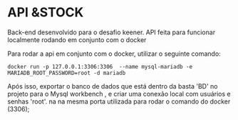 # API &STOCK
Back-end desenvolvido para o desafio keener. API feita para funcionar localmente rodando em conjunto com o docker

Para rodar a api em conjunto com o docker, utilizar o seguinte comando:

```
docker run -p 127.0.0.1:3306:3306  --name mysql-mariadb -e MARIADB_ROOT_PASSWORD=root -d mariadb
```
Após isso, exportar o banco de dados que está dentro da basta 'BD' no projeto para o Mysql workbench , e criar uma conexão local com usuários e senhas 'root'. na na mesma porta
utilizada para rodar o comando do docker (3306);

